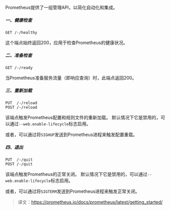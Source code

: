 Prometheus提供了一组管理API，以简化自动化和集成。

##### 一、健康检查
```
GET /-/healthy
```
这个端点始终返回200，应用于检查Prometheus的健康状况。

##### 二、准备检查
```
GET /-/ready
```
当Prometheus准备服务流量（即响应查询）时，此端点返回200。

##### 三、重新加载
```
PUT  /-/reload
POST /-/reload
```
该端点触发Prometheus配置和规则文件的重新加载。 默认情况下它是禁用的，可以通过`--web.enable-lifecycle`标志启用。

或者，可以通过将`SIGHUP`发送到Prometheus进程来触发配置重载。

##### 四、退出
```
PUT  /-/quit
POST /-/quit
```
该端点触发Prometheus的正常关闭。 默认情况下它是禁用的，可以通过`--web.enable-lifecycle`标志启用。

或者，可以通过将`SIGTERM`发送到Prometheus进程来触发正常关闭。
> 译文：https://prometheus.io/docs/prometheus/latest/getting_started/
